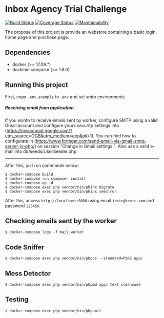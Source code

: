 # Inbox Agency Trial Challenge

[![Build Status](https://travis-ci.org/ricardotulio/InboxAgencyTrial.svg?branch=master)](https://travis-ci.org/ricardotulio/InboxAgencyTrial) [![Coverage Status](https://coveralls.io/repos/github/ricardotulio/InboxAgencyTrial/badge.svg?branch=master)](https://coveralls.io/github/ricardotulio/InboxAgencyTrial?branch=master) [![Maintainability](https://api.codeclimate.com/v1/badges/7b8118df908b57913483/maintainability)](https://codeclimate.com/github/ricardotulio/InboxAgencyTrial/maintainability)

The propose of this project is provide an webstore containing a basic login, home page and purchase page.

## Dependencies

- docker (>= 17.09.*)
- dockcer-compose (>= 1.8.0)

## Running this project

First, copy `.env.example` to `.env` and set smtp environments.

##### Receiving email from application

If you wanto to receive emails sent by worker, configure SMTP using a valid Gmail account and configure yours security settings into (https://myaccount.google.com/?utm_source=OGB&utm_medium=app&pli=1). You can find how to configurate in (https://www.formget.com/send-email-via-gmail-smtp-server-in-php/) on session "Change in Gmail settings:". Also use a valid e-mail into db/seeds/UserSeeder.php.

***

After this, just run commands below:

```
$ docker-compose build
$ docker-compose run composer install
$ docker-compose up -d
$ docker-compose exec php vendor/bin/phinx migrate
$ docker-compose exec php vendor/bin/phinx seed:run
```

After this, access `http://localhost:8080` using email `teste@teste.com` and password `123456`.

## Checking emails sent by the worker

`$ docker-compose logs -f mail_worker`

## Code Sniffer

`$ docker-compose exec php vendor/bin/phpcs --standard=PSR2 app/`

## Mess Detector

`$ docker-compose exec php vendor/bin/phpmd app/ text cleancode`

## Testing

`$ docker-compose exec php vendor/bin/phpunit`
